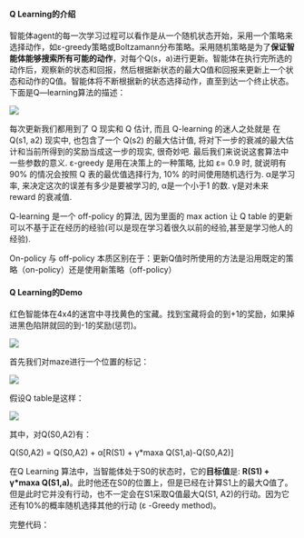 #### Q Learning的介绍

智能体agent的每一次学习过程可以看作是从一个随机状态开始，采用一个策略来选择动作，如ε-greedy策略或Boltzamann分布策略。采用随机策略是为了**保证智能体能够搜索所有可能的动作**，对每个Q(s，a)进行更新。智能体在执行完所选的动作后，观察新的状态和回报，然后根据新状态的最大Q值和回报来更新上一个状态和动作的Q值。智能体将不断根据新的状态选择动作，直至到达一个终止状态。下面是Q—learning算法的描述：

![](https://tva1.sinaimg.cn/large/008eGmZEly1gn889nwt86j30ir07ak2c.jpg)

每次更新我们都用到了 Q 现实和 Q 估计, 而且 Q-learning 的迷人之处就是 在 Q(s1, a2) 现实中, 也包含了一个 Q(s2) 的最大估计值, 将对下一步的衰减的最大估计和当前所得到的奖励当成这一步的现实, 很奇妙吧. 最后我们来说说这套算法中一些参数的意义. ε-greedy 是用在决策上的一种策略, 比如 ε= 0.9 时, 就说明有90% 的情况会按照 Q 表的最优值选择行为, 10% 的时间使用随机选行为. α是学习率, 来决定这次的误差有多少是要被学习的, α是一个小于1 的数. γ是对未来 reward 的衰减值. 

Q-learning 是一个 off-policy 的算法, 因为里面的 max action 让 Q table 的更新可以不基于正在经历的经验(可以是现在学习着很久以前的经验,甚至是学习他人的经验).

On-policy 与 off-policy 本质区别在于：更新Q值时所使用的方法是沿用既定的策略（on-policy）还是使用新策略（off-policy）

#### Q Learning的Demo

红色智能体在4x4的迷宫中寻找黄色的宝藏。找到宝藏将会的到+1的奖励，如果掉进黑色陷阱就回的到-1的奖励(惩罚)。

![](https://tva1.sinaimg.cn/large/008eGmZEgy1gn82txqokzg304g0587ws.gif)

首先我们对maze进行一个位置的标记：

![](https://tva1.sinaimg.cn/large/008eGmZEly1gn88zrjkkvj307r08rjs9.jpg)

假设Q table是这样：

![](https://tva1.sinaimg.cn/large/008eGmZEly1gn890mxn6yj30im049mxe.jpg)

其中，对Q(S0,A2)有：

Q(S0,A2) = Q(S0,A2) + α[R(S1) + γ*maxa Q(S1,a)-Q(S0,A2)]

在Q Learning 算法中，当智能体处于S0的状态时，它的**目标值**是: **R(S1) + γ\*maxa Q(S1,a)**。此时他还在S0的位置上，但是已经在计算S1上的最大Q值了。但是此时它并没有行动，也不一定会在S1采取Q值最大Q(S1, A2)的行动。因为它还有10%的概率随机选择其他的行动 (ε -Greedy method)。

完整代码：[]()

